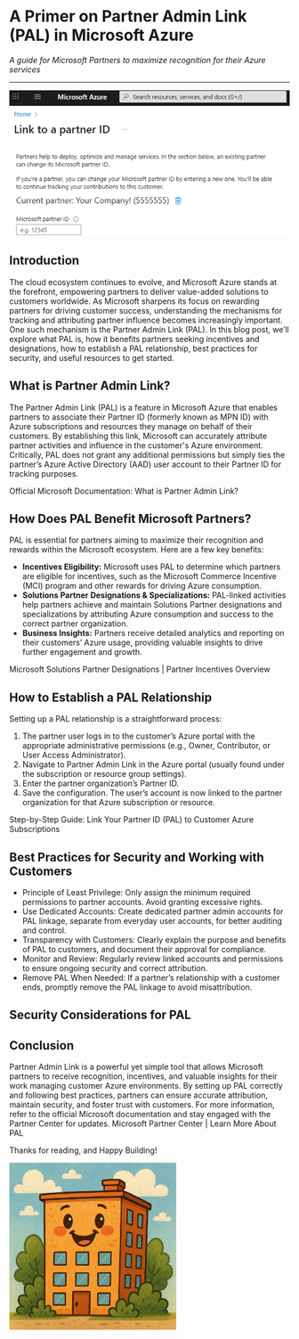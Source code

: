 # A Primer on Partner Admin Link (PAL) in Microsoft Azure

*A guide for Microsoft Partners to maximize recognition for their Azure services*

---

![Partner Admin Link can be configured in the Microsoft Azure Portal](../assets/images/2025-08-08-Primer-Partner-Admin-Link/pal-config-screenshot.png)

## Introduction

The cloud ecosystem continues to evolve, and Microsoft Azure stands at the forefront, empowering partners to deliver value-added solutions to customers worldwide. As Microsoft sharpens its focus on rewarding partners for driving customer success, understanding the mechanisms for tracking and attributing partner influence becomes increasingly important. One such mechanism is the Partner Admin Link (PAL). In this blog post, we’ll explore what PAL is, how it benefits partners seeking incentives and designations, how to establish a PAL relationship, best practices for security, and useful resources to get started.

## What is Partner Admin Link?

The Partner Admin Link (PAL) is a feature in Microsoft Azure that enables partners to associate their Partner ID (formerly known as MPN ID) with Azure subscriptions and resources they manage on behalf of their customers. By establishing this link, Microsoft can accurately attribute partner activities and influence in the customer's Azure environment. Critically, PAL does not grant any additional permissions but simply ties the partner’s Azure Active Directory (AAD) user account to their Partner ID for tracking purposes.

Official Microsoft Documentation: What is Partner Admin Link?

## How Does PAL Benefit Microsoft Partners?
PAL is essential for partners aiming to maximize their recognition and rewards within the Microsoft ecosystem. Here are a few key benefits:
- **Incentives Eligibility:** Microsoft uses PAL to determine which partners are eligible for incentives, such as the Microsoft Commerce Incentive (MCI) program and other rewards for driving Azure consumption.
- **Solutions Partner Designations & Specializations:** PAL-linked activities help partners achieve and maintain Solutions Partner designations and specializations by attributing Azure consumption and success to the correct partner organization.
- **Business Insights:** Partners receive detailed analytics and reporting on their customers’ Azure usage, providing valuable insights to drive further engagement and growth.

Microsoft Solutions Partner Designations | Partner Incentives Overview

## How to Establish a PAL Relationship

Setting up a PAL relationship is a straightforward process:
1. The partner user logs in to the customer’s Azure portal with the appropriate administrative permissions (e.g., Owner, Contributor, or User Access Administrator).
2. Navigate to Partner Admin Link in the Azure portal (usually found under the subscription or resource group settings).
3. Enter the partner organization’s Partner ID.
4. Save the configuration. The user’s account is now linked to the partner organization for that Azure subscription or resource.

Step-by-Step Guide: Link Your Partner ID (PAL) to Customer Azure Subscriptions

## Best Practices for Security and Working with Customers

- Principle of Least Privilege: Only assign the minimum required permissions to partner accounts. Avoid granting excessive rights.
- Use Dedicated Accounts: Create dedicated partner admin accounts for PAL linkage, separate from everyday user accounts, for better auditing and control.
- Transparency with Customers: Clearly explain the purpose and benefits of PAL to customers, and document their approval for compliance.
- Monitor and Review: Regularly review linked accounts and permissions to ensure ongoing security and correct attribution.
- Remove PAL When Needed: If a partner’s relationship with a customer ends, promptly remove the PAL linkage to avoid misattribution.

## Security Considerations for PAL

## Conclusion

Partner Admin Link is a powerful yet simple tool that allows Microsoft partners to receive recognition, incentives, and valuable insights for their work managing customer Azure environments. By setting up PAL correctly and following best practices, partners can ensure accurate attribution, maintain security, and foster trust with customers. For more information, refer to the official Microsoft documentation and stay engaged with the Partner Center for updates.
Microsoft Partner Center | Learn More About PAL



Thanks for reading, and Happy Building!

<img src="../assets/images/happy-building.png" alt="Happy Building" width="300"/>